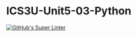 # ICS3U-Unit5-03-Python

[![GitHub's Super Linter](https://github.com/Dahrio-Francois/ICS3U-Unit5-03-Python/workflows/GitHub's%20Super%20Linter/badge.svg)](https://github.com/Dahrio-Francois/ICS3U-Unit5-03-Python/actions)
